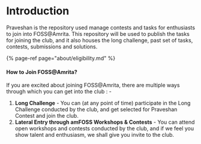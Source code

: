 # Introduction

Praveshan is the repository used manage contests and tasks for enthusiasts to join into FOSS@Amrita. This repository will be used to publish the tasks for joining the club, and it also houses the long challenge, past set of tasks, contests, submissions and solutions.

{% page-ref page="about/eligibility.md" %}

#### How to Join FOSS@Amrita?

If you are excited about joining FOSS@Amrita, there are multiple ways through which you can get into the club : -

1. **Long Challenge** - You can \(at any point of time\) participate in the Long Challenge conducted by the club, and get selected for Praveshan Contest and join the club.
2. **Lateral Entry through amFOSS Workshops & Contests** - You can attend open workshops and contests conducted by the club, and if we feel you show talent and enthusiasm, we shall give you invite to the club.

